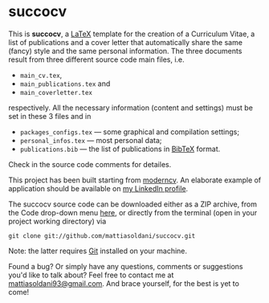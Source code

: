 # succocv

This is **succocv**, a [LaTeX](https://www.latex-project.org/) template for the creation of a Curriculum Vitae, a list of publications and a cover letter that automatically share the same (fancy) style and the same personal information. The three documents result from three different source code main files, i.e.

- `main_cv.tex`,
- `main_publications.tex` and
- `main_coverletter.tex`

respectively. All the necessary information (content and settings) must be set in these 3 files and in

- `packages_configs.tex` &mdash; some graphical and compilation settings;
- `personal_infos.tex` &mdash; most personal data;
- `publications.bib` &mdash; the list of publications in [BibTeX](http://www.bibtex.org/) format.

Check in the source code comments for detailes.

This project has been built starting from [moderncv](https://www.ctan.org/pkg/moderncv). An elaborate example of application should be available on [my LinkedIn profile](https://www.linkedin.com/in/mattia-soldani/).

The succocv source code can be downloaded either as a ZIP archive, from the Code drop-down menu [here](https://github.com/mattiasoldani/succocv), or directly from the terminal (open in your project working directory) via
```shell
git clone git://github.com/mattiasoldani/succocv.git
```
Note: the latter requires  [Git](https://git-scm.com/) installed on your machine.

Found a bug? Or simply have any questions, comments or suggestions you'd like to talk about? Feel free to contact me at <mattiasoldani93@gmail.com>. And brace yourself, for the best is yet to come!
